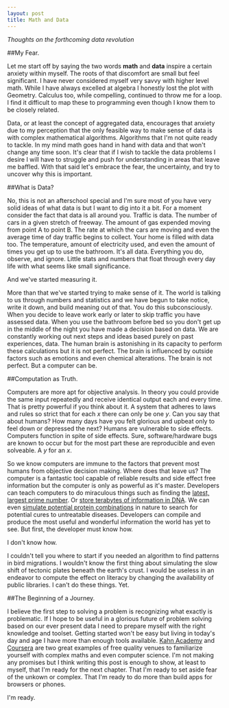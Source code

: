 ```yaml
---
layout: post
title: Math and Data
---
```

*Thoughts on the forthcoming data revolution*

##My Fear.

Let me start off by saying the two words **math** and **data** inspire a certain anxiety within myself. The roots of that discomfort are small but feel significant. I have never considered myself very savvy with higher level math. While I have always excelled at algebra I honestly lost the plot with Geometry. Calculus too, while compelling, continued to throw me for a loop. I find it difficult to map these to programming even though I know them to be closely related.

Data, or at least the concept of aggregated data, encourages that anxiety due to my perception that the only feasible way to make sense of data is with complex mathematical algorithms. Algorithms that I'm not quite ready to tackle. In my mind math goes hand in hand with data and that won't change any time soon. It's clear that if I wish to tackle the data problems I desire I will have to struggle and push for understanding in areas that leave me baffled. With that said let's embrace the fear, the uncertainty, and try to uncover why this is important.

##What is Data?

No, this is not an afterschool special and I'm sure most of you have very solid ideas of what data is but I want to dig into it a bit. For a moment consider the fact that data is all around you. Traffic is data. The number of cars in a given stretch of freeway. The amount of gas expended moving from point A to point B. The rate at which the cars are moving and even the average time of day traffic begins to collect. Your home is filled with data too. The temperature, amount of electricity used, and even the amount of times you get up to use the bathroom. It's all data. Everything you do, observe, and ignore. Little stats and numbers that float through every day life with what seems like small significance.

And we've started measuring it.

More than that we've started trying to make sense of it. The world is talking to us through numbers and statistics and we have begun to take notice, write it down, and build meaning out of that. You do this subconsciously. When you decide to leave work early or later to skip traffic you have assessed data. When you use the bathroom before bed so you don't get up in the middle of the night you have made a decision based on data. We are constantly working out next steps and ideas based purely on past experiences, data. The human brain is astonishing in its capacity to perform these calculations but it is not perfect. The brain is influenced by outside factors such as emotions and even chemical alterations. The brain is not perfect. But a computer can be.

##Computation as Truth.

Computers are more apt for objective analysis. In theory you could provide the same input repeatedly and receive identical output each and every time. That is pretty powerful if you think about it. A system that adheres to laws and rules so strict that for each *x* there can only be one *y*. Can you say that about humans? How many days have you felt glorious and upbeat only to feel down or depressed the next? Humans are vulnerable to side effects. Computers function in spite of side effects. Sure, software/hardware bugs are known to occur but for the most part these are reproducible and even solveable. A *y* for an *x*.

So we know computers are immune to the factors that prevent most humans from objective decision making. Where does that leave us? The computer is a fantastic tool capable of reliable results and side effect free information but the computer is only as powerful as it's master. Developers can teach computers to do miraculous things such as finding the [latest, largest prime number](http://www.mersenne.org/various/57885161.htm). Or [store terabytes of information in DNA](http://www.extremetech.com/extreme/134672-harvard-cracks-dna-storage-crams-700-terabytes-of-data-into-a-single-gram). We can even [simulate potential protein combinations](http://folding.stanford.edu/English/HomePage) in nature to search for potential cures to untreatable diseases. Developers can compile and produce the most useful and wonderful information the world has yet to see. But first, the developer must know how.

I don't know how.

I couldn't tell you where to start if you needed an algorithm to find patterns in bird migrations. I wouldn't know the first thing about simulating the slow shift of tectonic plates beneath the earth's crust. I would be useless in an endeavor to compute the effect on literacy by changing the availability of public libraries. I can't do these things. Yet.

##The Beginning of a Journey.

I believe the first step to solving a problem is recognizing what exactly is problematic. If I hope to be useful in a glorious future of problem solving based on our ever present data I need to prepare myself with the right knowledge and toolset. Getting started won't be easy but living in today's day and age I have more than enough tools available. [Kahn Academy](http://kahnacademy.org) and [Coursera](http://coursera.org) are two great examples of free quality venues to familiarize yourself with complex maths and even computer science. I'm not making any promises but I think writing this post is enough to show, at least to myself, that I'm ready for the next chapter. That I'm ready to set aside fear of the unkown or complex. That I'm ready to do more than build apps for browsers or phones.

I'm ready.
